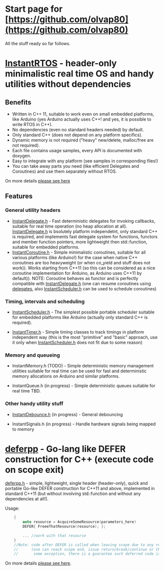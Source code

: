 # Start page for [https://github.com/olvap80](https://github.com/olvap80)
All the stuff ready so far follows.

# [InstantRTOS](https://github.com/olvap80/InstantRTOS) - header-only minimalistic real time OS and handy utilities without dependencies
## Benefits
- Written in C++ 11, suitable to work even on small embedded platforms, like Arduino (yes Arduino actually uses C++! and yes, it is possible to write RTOS in C++).
- No dependencies (even no standard headers needed) by default.
- Only standard C++ (does not depend on any platform specifics).
- Dynamic memory is not required ("heavy" new/delete, malloc/free are not required).
- Each file contains usage samples, every API is documented with doxygen.
- Easy to integrate with any platform (see samples in corresponding files!)
- You can take away parts you need (like efficient Delegates and Coroutines) and use them separately without RTOS.

On more details [please see here](https://olvap80.github.io/InstantRTOS/)

## Features
### General utility headers

- [InstantDelegate.h](https://github.com/olvap80/InstantRTOS/blob/main/InstantDelegate.h) - Fast deterministic delegates for invoking callbacks, suitable for real time operation (no heap allocation at all).
[InstantDelegate.h](https://github.com/olvap80/InstantRTOS/blob/main/InstantDelegate.h) is bsolutely platform independetnt, only standard C++ is required, and implements fast delegate system for functions, functors and member function pointers, more lightweight then std::function, suitable for embedded platforms.
- [InstantCoroutine.h](https://github.com/olvap80/InstantRTOS/blob/main/InstantCoroutine.h) - Simple minimalistic coroutines, suitable for all various platforms (like Arduino!) for the case when native C++ coroutines are too heavyweight (or when co_yield and stuff does not work)). Works starting from C++11 (so this can be considered as a nice coroutine implementation for Arduino, as Arduino uses C++11 by default)). NOTE: Coroutine behaves as functor and is perfectly compatible with [InstantDelegate.h](https://github.com/olvap80/InstantRTOS/blob/main/InstantDelegate.h) (one can resume coroutines using [delegates](https://github.com/olvap80/InstantRTOS/blob/main/InstantDelegate.h), also [InstantScheduler.h](https://github.com/olvap80/InstantRTOS/blob/main/InstantScheduler.h) can be used to schedule coroutines)

### Timing, intervals and scheduling

- [InstantScheduler.h](https://github.com/olvap80/InstantRTOS/blob/main/InstantScheduler.h) - The simplest possible portable scheduler suitable for embedded platforms like Arduino (actually only standard C++ is required).

- [InstantTimer.h](https://github.com/olvap80/InstantRTOS/blob/main/InstantTimer.h) - Simple timing classes to track timings in platform independent way (this is the most "primitive" and "basic" approach, use it only when [InstantScheduler.h](https://github.com/olvap80/InstantRTOS/blob/main/InstantScheduler.h) does not fit due to some reason)

### Memory and queueing

- InstantMemory.h (TODO) - Simple deterministic memory management utilities suitable for real time can be used for fast and deterministic memory allocations on Arduino and similar platforms.

- InstantQueue.h (in progress) - Simple deterministic queues suitable for real time TBD.

### Other handy utility stuff

- [InstantDebounce.h](https://github.com/olvap80/InstantRTOS/blob/main/InstantDebounce.h) (in progress) - General debouncing

- InstantSignals.h (in progress) - Handle hardware signals being mapped to memory


# [deferpp](https://github.com/olvap80/deferpp) - Go-lang like DEFER construction for C++ (execute code on scope exit)
[deferpp.h](https://github.com/olvap80/deferpp/blob/master/deferpp.h) - simple, lightweight, single header (header-only), quick and portable Go-like DEFER construction for C++11 and above, implemented in standard C++11 (but without involving std::function and without any dependencies at all!).

Usage:
```cpp
    {
        auto resource = AcquireSomeResource(parameters_here)
        DEFER{ FreeeThatResource(resource); };
        
        ... //work with that resource
    }
    //Note: code after DEFER is called when leaving scope due to any reason
    //      (one can reach scope end, issue return/break/continue or throw
    //       some exception, there is a guarantee such deferred code is called)
```
On more details [please see here](https://olvap80.github.io/deferpp/).
